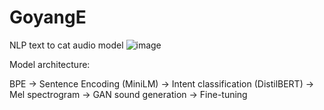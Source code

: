 # GoyangE
NLP text to cat audio model
![image](https://github.com/user-attachments/assets/925e2cfc-9a3f-402f-9053-384a77233d86)



Model architecture:

BPE -> Sentence Encoding (MiniLM) -> Intent classification (DistilBERT) -> Mel spectrogram -> GAN sound generation -> Fine-tuning
